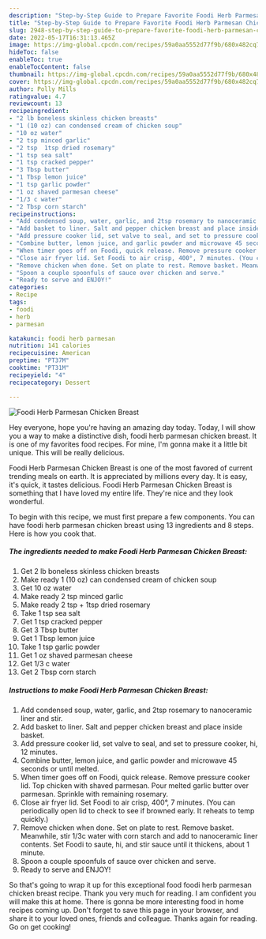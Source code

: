 ```yaml
---
description: "Step-by-Step Guide to Prepare Favorite Foodi Herb Parmesan Chicken Breast"
title: "Step-by-Step Guide to Prepare Favorite Foodi Herb Parmesan Chicken Breast"
slug: 2948-step-by-step-guide-to-prepare-favorite-foodi-herb-parmesan-chicken-breast
date: 2022-05-17T16:31:13.465Z
image: https://img-global.cpcdn.com/recipes/59a0aa5552d77f9b/680x482cq70/foodi-herb-parmesan-chicken-breast-recipe-main-photo.jpg
hideToc: false
enableToc: true
enableTocContent: false
thumbnail: https://img-global.cpcdn.com/recipes/59a0aa5552d77f9b/680x482cq70/foodi-herb-parmesan-chicken-breast-recipe-main-photo.jpg
cover: https://img-global.cpcdn.com/recipes/59a0aa5552d77f9b/680x482cq70/foodi-herb-parmesan-chicken-breast-recipe-main-photo.jpg
author: Polly Mills
ratingvalue: 4.7
reviewcount: 13
recipeingredient:
- "2 lb boneless skinless chicken breasts"
- "1 (10 oz) can condensed cream of chicken soup"
- "10 oz water"
- "2 tsp minced garlic"
- "2 tsp  1tsp dried rosemary"
- "1 tsp sea salt"
- "1 tsp cracked pepper"
- "3 Tbsp butter"
- "1 Tbsp lemon juice"
- "1 tsp garlic powder"
- "1 oz shaved parmesan cheese"
- "1/3 c water"
- "2 Tbsp corn starch"
recipeinstructions:
- "Add condensed soup, water, garlic, and 2tsp rosemary to nanoceramic liner and stir."
- "Add basket to liner. Salt and pepper chicken breast and place inside basket."
- "Add pressure cooker lid, set valve to seal, and set to pressure cooker, hi, 12 minutes."
- "Combine butter, lemon juice, and garlic powder and microwave 45 seconds or until melted."
- "When timer goes off on Foodi, quick release. Remove pressure cooker lid. Top chicken with shaved parmesan. Pour melted garlic butter over parmesan. Sprinkle with remaining rosemary."
- "Close air fryer lid. Set Foodi to air crisp, 400°, 7 minutes. (You can periodically open lid to check to see if browned early. It reheats to temp quickly.)"
- "Remove chicken when done. Set on plate to rest. Remove basket. Meanwhile, stir 1/3c water with corn starch and add to nanoceramic liner contents. Set Foodi to saute, hi, and stir sauce until it thickens, about 1 minute."
- "Spoon a couple spoonfuls of sauce over chicken and serve."
- "Ready to serve and ENJOY!"
categories:
- Recipe
tags:
- foodi
- herb
- parmesan

katakunci: foodi herb parmesan 
nutrition: 141 calories
recipecuisine: American
preptime: "PT37M"
cooktime: "PT31M"
recipeyield: "4"
recipecategory: Dessert

---
```



![Foodi Herb Parmesan Chicken Breast](https://img-global.cpcdn.com/recipes/59a0aa5552d77f9b/680x482cq70/foodi-herb-parmesan-chicken-breast-recipe-main-photo.jpg)

Hey everyone, hope you're having an amazing day today. Today, I will show you a way to make a distinctive dish, foodi herb parmesan chicken breast. It is one of my favorites food recipes. For mine, I'm gonna make it a little bit unique. This will be really delicious.



Foodi Herb Parmesan Chicken Breast is one of the most favored of current trending meals on earth. It is appreciated by millions every day. It is easy, it's quick, it tastes delicious. Foodi Herb Parmesan Chicken Breast is something that I have loved my entire life. They're nice and they look wonderful.


To begin with this recipe, we must first prepare a few components. You can have foodi herb parmesan chicken breast using 13 ingredients and 8 steps. Here is how you cook that.

<!--inarticleads1-->

##### The ingredients needed to make Foodi Herb Parmesan Chicken Breast:

1. Get 2 lb boneless skinless chicken breasts
1. Make ready 1 (10 oz) can condensed cream of chicken soup
1. Get 10 oz water
1. Make ready 2 tsp minced garlic
1. Make ready 2 tsp + 1tsp dried rosemary
1. Take 1 tsp sea salt
1. Get 1 tsp cracked pepper
1. Get 3 Tbsp butter
1. Get 1 Tbsp lemon juice
1. Take 1 tsp garlic powder
1. Get 1 oz shaved parmesan cheese
1. Get 1/3 c water
1. Get 2 Tbsp corn starch




<!--inarticleads2-->

##### Instructions to make Foodi Herb Parmesan Chicken Breast:

1. Add condensed soup, water, garlic, and 2tsp rosemary to nanoceramic liner and stir.
1. Add basket to liner. Salt and pepper chicken breast and place inside basket.
1. Add pressure cooker lid, set valve to seal, and set to pressure cooker, hi, 12 minutes.
1. Combine butter, lemon juice, and garlic powder and microwave 45 seconds or until melted.
1. When timer goes off on Foodi, quick release. Remove pressure cooker lid. Top chicken with shaved parmesan. Pour melted garlic butter over parmesan. Sprinkle with remaining rosemary.
1. Close air fryer lid. Set Foodi to air crisp, 400°, 7 minutes. (You can periodically open lid to check to see if browned early. It reheats to temp quickly.)
1. Remove chicken when done. Set on plate to rest. Remove basket. Meanwhile, stir 1/3c water with corn starch and add to nanoceramic liner contents. Set Foodi to saute, hi, and stir sauce until it thickens, about 1 minute.
1. Spoon a couple spoonfuls of sauce over chicken and serve.
1. Ready to serve and ENJOY!



So that's going to wrap it up for this exceptional food foodi herb parmesan chicken breast recipe. Thank you very much for reading. I am confident you will make this at home. There is gonna be more interesting food in home recipes coming up. Don't forget to save this page in your browser, and share it to your loved ones, friends and colleague. Thanks again for reading. Go on get cooking!
